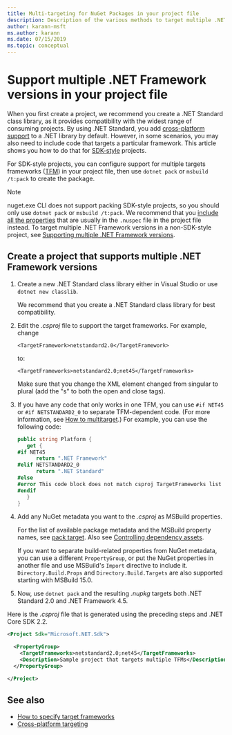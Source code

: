 ```yaml
---
title: Multi-targeting for NuGet Packages in your project file
description: Description of the various methods to target multiple .NET Framework versions from within a single NuGet package.
author: karann-msft
ms.author: karann
ms.date: 07/15/2019
ms.topic: conceptual
---
```


# Support multiple .NET Framework versions in your project file

When you first create a project, we recommend you create a .NET Standard class library, as it provides compatibility with the widest range of consuming projects. By using .NET Standard, you add [cross-platform support](/dotnet/standard/library-guidance/cross-platform-targeting) to a .NET library by default. However, in some scenarios, you may also need to include code that targets a particular framework. This article shows you how to do that for [SDK-style](../resources/check-project-format.md) projects.

For SDK-style projects, you can configure support for multiple targets frameworks ([TFM](/dotnet/standard/frameworks)) in your project file, then use `dotnet pack` or `msbuild /t:pack` to create the package.

> [!NOTE]
> nuget.exe CLI does not support packing SDK-style projects, so you should only use `dotnet pack` or `msbuild /t:pack`. We recommend that you [include all the properties](../reference/msbuild-targets.md#pack-target) that are usually in the `.nuspec` file in the project file instead. To target multiple .NET Framework versions in a non-SDK-style project, see [Supporting multiple .NET Framework versions](supporting-multiple-target-frameworks.md).

## Create a project that supports multiple .NET Framework versions

1. Create a new .NET Standard class library either in Visual Studio or use `dotnet new classlib`.

   We recommend that you create a .NET Standard class library for best compatibility.

2. Edit the *.csproj* file to support the target frameworks. For example, change
   
   `<TargetFramework>netstandard2.0</TargetFramework>`
   
   to:
   
   `<TargetFrameworks>netstandard2.0;net45</TargetFrameworks>`

   Make sure that you change the XML element changed from singular to plural (add the "s" to both the open and close tags).

3. If you have any code that only works in one TFM, you can use `#if NET45` or `#if NETSTANDARD2_0` to separate TFM-dependent code. (For more information, see [How to multitarget](/dotnet/core/tutorials/libraries#how-to-multitarget).) For example, you can use the following code:

   ```csharp
   public string Platform {
      get {
   #if NET45
         return ".NET Framework"
   #elif NETSTANDARD2_0
         return ".NET Standard"
   #else
   #error This code block does not match csproj TargetFrameworks list
   #endif
      }
   }
   ```

4. Add any NuGet metadata you want to the *.csproj* as MSBuild properties.

   For the list of available package metadata and the MSBuild property names, see [pack target](../reference/msbuild-targets.md#pack-target). Also see [Controlling dependency assets](../consume-packages/package-references-in-project-files.md#controlling-dependency-assets).

   If you want to separate build-related properties from NuGet metadata, you can use a different `PropertyGroup`, or put the NuGet properties in another file and use MSBuild's `Import` directive to include it. `Directory.Build.Props` and `Directory.Build.Targets` are also supported starting with MSBuild 15.0.

5. Now, use `dotnet pack` and the resulting *.nupkg* targets both .NET Standard 2.0 and .NET Framework 4.5.

Here is the *.csproj* file that is generated using the preceding steps and .NET Core SDK 2.2.

```xml
<Project Sdk="Microsoft.NET.Sdk">

  <PropertyGroup>
    <TargetFrameworks>netstandard2.0;net45</TargetFrameworks>
    <Description>Sample project that targets multiple TFMs</Description>
  </PropertyGroup>

</Project>
```

## See also

* [How to specify target frameworks](/dotnet/standard/frameworks#how-to-specify-target-frameworks)
* [Cross-platform targeting](/dotnet/standard/library-guidance/cross-platform-targeting)
